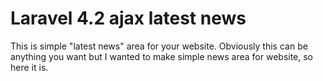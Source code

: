 # Laravel 4.2 ajax latest news
This is simple "latest news" area for your website. Obviously this can be anything you want but I wanted to make simple news area for website, so here it is.
